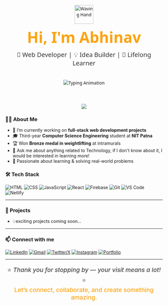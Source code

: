 <div align="center" style="font-family: 'Segoe UI', Tahoma, Geneva, Verdana, sans-serif; padding: 30px;">
  <img src="https://media.giphy.com/media/hvRJCLFzcasrR4ia7z/giphy.gif" width="60" alt="Waving Hand" style="margin-bottom: 10px;" />
  
  <h1 style="font-size: 3rem; margin: 0; color: #fca311;">
    Hi, I'm Abhinav
  </h1>

  <p style="font-size: 1.25rem; color: #333; margin-top: 10px;">
    🚀 Web Developer | 💡 Idea Builder | 🌱 Lifelong Learner
  </p>

  <img 
    src="https://readme-typing-svg.herokuapp.com?font=Fira+Code&weight=500&size=22&pause=1000&color=FCA311&center=true&vCenter=true&width=600&lines=Welcome+to+my+tech+universe!;Building+projects+with+passion+%26+purpose.;Always+learning,+always+evolving."
    alt="Typing Animation"
    style="margin-top: 20px;"
  />
</div>

<p align="center">
  <img src="https://capsule-render.vercel.app/api?type=waving&color=gradient&height=200&section=header&text=Welcome%20to%20My%20GitHub!&fontSize=40&fontAlignY=35&desc=Full-Stack%20Web%20Developer%20from%20India&descAlignY=60&descAlign=50" />
</p>



### 🧑‍💻 About Me

- 🔭 I’m currently working on **full-stack web development projects**
- 🎓 Third-year **Computer Science Engineering** student at **NIT Patna**
- 🏆 Won **Bronze medal in weightlifting** at intramurals
- 💬 Ask me about anything related to Technology, if I don't know about it, I would be interested in learning more!
- 📌 Passionate about learning & solving real-world problems  


### 🛠️ Tech Stack

![HTML](https://img.shields.io/badge/-HTML5-E34F26?style=flat-square&logo=html5&logoColor=white)
![CSS](https://img.shields.io/badge/-CSS3-1572B6?style=flat-square&logo=css3)
![JavaScript](https://img.shields.io/badge/-JavaScript-F7DF1E?style=flat-square&logo=javascript&logoColor=black)
![React](https://img.shields.io/badge/-React-61DAFB?style=flat-square&logo=react&logoColor=white)
![Firebase](https://img.shields.io/badge/-Firebase-FFCA28?style=flat-square&logo=firebase)
![Git](https://img.shields.io/badge/-Git-F05032?style=flat-square&logo=git&logoColor=white)
![VS Code](https://img.shields.io/badge/-VS%20Code-007ACC?style=flat-square&logo=visual-studio-code)
![Netlify](https://img.shields.io/badge/-Netlify-00C7B7?style=flat-square&logo=netlify&logoColor=white)

---

### 📂 Projects


- 💡exciting projects coming soon...

---

### 📫 Connect with me

[![LinkedIn](https://img.shields.io/badge/-LinkedIn-0077B5?style=flat-square&logo=linkedin&logoColor=white)](https://www.linkedin.com/in/abhinav-abhinav-7b2a66271)
[![Gmail](https://img.shields.io/badge/-Gmail-D14836?style=flat-square&logo=gmail&logoColor=white)](mailto:abhinavabhinav66587@gmail.com)
[![Twitter/X](https://img.shields.io/badge/-Twitter-1DA1F2?style=flat-square&logo=x&logoColor=white)](https://twitter.com/your-twitter-handle)
[![Instagram](https://img.shields.io/badge/-Instagram-E4405F?style=flat-square&logo=instagram&logoColor=white)](https://instagram.com/your-instagram-handle)
[![Portfolio](https://img.shields.io/badge/-Portfolio-000000?style=flat-square&logo=vercel&logoColor=white)](https://your-portfolio-link.com)

---


<p align="center" style="font-size: 1.2rem; font-weight: 500; color: #444;">
  ⭐ <em>Thank you for stopping by — your visit means a lot!</em> ⭐<br>
  <span style="color: #fca311;">Let’s connect, collaborate, and create something amazing.</span>
</p>

